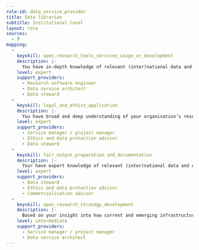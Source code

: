 ```yaml
---
role-id: data_service_provider
title: Data librarian
subtitle: Institutional level
layout: role
sources: 
  - ?
mapping: 
  - 
    keyskill: open_research_tools_services_usage_or_development
    description: |-
      You have in-depth knowledge of relevant (inter)national data and e-infrastructure services for making data FAIR, and keeping it FAIR.  You identify and respond to the needs for services and resources, ensuring those provided are also FAIR, and as open as possible to reuse by researchers affiliated with the organisation, and by other users according to organisational policy and legal obligations. You take ownership responsibility for the development, set-up and update of suitable support tools or services, monitor availability and use, and ensure delivery of training on their effective application. Liaising with relevant professional services, e.g. research software engineers and data service architects, you ensure the organisation’s service management processes are followed.
    level: expert
    support_providers: 
      - Research software engineer
      - Data service architect
      - Data steward
  - 
    keyskill: legal_and_ethics_application
    description: |-
      You have broad and deep understanding of your organisation’s research strategy and how FAIR data and software outputs contribute to its implementation. You have in-depth knowledge of legal and ethical frameworks applicable to research communities you support, and of the role of FAIR data in underpinning research integrity. Liaising with senior stakeholders and your organisation's professional services, you formulate RDM policy to align with relevant funder policies, including for Data Management Plans. You establish systems and processes, including advice and training, to ensure data management is aligned with processes for research ethics, data protection and academic conduct.
    level: expert
    support_providers: 
      - Service manager / project manager
      - Ethics and data protection advisor
      - Data steward
  - 
    keyskill: fair_output_preparation_and_documentation
    description: |-
      Your have expert knowledge of relevant (inter)national data and e-infrastructure services and provide advice on their alignment with current standards and resources available from the organisation to assist researchers in making their outputs FAIR. You ensure guidance and instruction is available on making data findable, and that standard solutions are available for cleaning data to make it actionable and interoperable for reuse.  With in-depth knowledge of ethical and commercial constraints on data access, you monitor liaison with relevant professional services and systems across the organisation. You ensure expert advice is available on appraising and selecting data of value for reuse, and on good practice in managing software code, including versioning and documentation.
    level: expert
    support_providers: 
      - Data steward
      - Ethics and data protection advisor
      - Commercialisation advisor
  - 
    keyskill: open_research_strategy_development
    description: |-
      Based on your insight into how current and emerging infrastructure and tools may support implementation of RDM policies in the research areas you support, you formulate a strategy or roadmap for implementing FAIR principles through participation in relevant committees and working groups. Your advise on the development of standard solutions for recurring RDM issues and monitor the availability of support. With extensive knowledge of relevant skills and the resources available to develop skills, you initiate and support training and recruitment of colleagues in professional services to support data management.
    level: intermediate
    support_providers: 
      - Service manager / project manager
      - Data service architect
---
```

